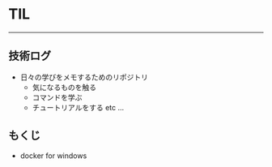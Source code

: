 # TIL
---

## 技術ログ
- 日々の学びをメモするためのリポジトリ
	- 気になるものを触る
	- コマンドを学ぶ
	- チュートリアルをする
	etc ...

## もくじ
- docker for windows
